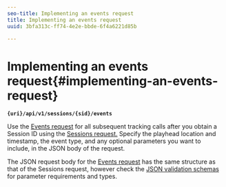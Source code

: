 ```yaml
---
seo-title: Implementing an events request
title: Implementing an events request
uuid: 3bfa313c-ff74-4e2e-bbde-6f4a6221d85b

---
```


# Implementing an events request{#implementing-an-events-request}

**`{uri}/api/v1/sessions/{sid}/events`** 

Use the [Events request](../../media-collection-api/mc-api-ref/mc-api-events-req.md) for all subsequent tracking calls after you obtain a Session ID using the [Sessions request.](../../media-collection-api/mc-api-ref/mc-api-sessions-req.md) Specify the playhead location and timestamp, the event type, and any optional parameters you want to include, in the JSON body of the request.

The JSON request body for the [Events request](../../media-collection-api/mc-api-ref/mc-api-events-req.md) has the same structure as that of the Sessions request, however check the [JSON validation schemas](../../media-collection-api/mc-api-ref/mc-api-json-validation.md) for parameter requirements and types.

